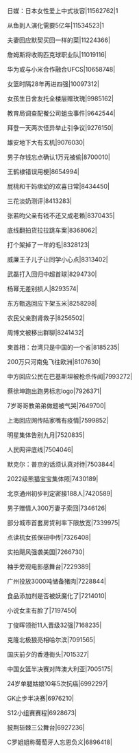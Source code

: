 日媒：日本女性爱上中式妆容|11562762|1

从鱼到人演化需要5亿年|11534523|1

夫妻回应默契买回一样的菜|11224366|

詹姆斯将收购匹克球职业队|11019116|

华为或与小米合作融合UFCS|10658748|

女篮时隔28年再进四强|10097312|

女孩生日舍友托全楼层赠玫瑰|9985162|

教育局调查配餐公司蛆虫事件|9642544|

拜登一天两次怪异举止引争议|9276150|

雄安地下大有玄机|9076030|

男子存钱忘点确认1万元被偷|8700010|

王鹤棣错误用梗|8654994|

屁桃和干妈痞幼的欢喜日常|8434450|

三花淡奶测评|8413283|

张若昀父亲有钱不还又成老赖|8370435|

底线翻拍货拉拉跳车案|8368062|

打个架掉了一年的毛|8328123|

威廉王子儿子让同学小心点|8313402|

武磊打入回归中超首球|8294730|

杨幂无差别损人|8293574|

东方甄选回应下架玉米|8258298|

农民父亲割肾救子|8256502|

周博文被移出群聊|8241432|

柬首相：台湾只是中国的一个省|8185235|

200万只河南兔飞往欧洲|8107630|

中方回应公民在巴基斯坦被枪杀传闻|7993272|

蔡徐坤跑出跑男标志logo|7926371|

7岁哥哥教弟弟做题被气哭|7649700|

上海回应网传陆家嘴有疫情|7599852|

明星集体告别九月|7520835|

人民网评底线|7504046|

默克尔：普京的话须认真对待|7503844|

2022级熊猫宝宝集体照|7430189|

北京通州初步判定密接188人|7420589|

男子赠情人300万妻子索回|7346126|

部分城市首套房贷利率下限放宽|7339975|

点读机女孩保研中传|7326408|

实拍飓风强袭美国|7266730|

袖手旁观电影感舞台|7229389|

广州投放3000吨储备猪肉|7228844|

食品添加剂是否被妖魔化了|7214010|

小说女主有脸了|7197450|

丁俊晖领衔11人晋级32强|7168235|

克隆北极狼亮相哈尔滨|7091565|

国庆前夕的香港街头|7015327|

中国女篮半决赛对阵澳大利亚|7005175|

24岁单腿姑娘10年5次抗癌|6992297|

GK止步半决赛|6976210|

S12小组赛赛程|6928673|

披荆斩棘三公舞台|6927236|

C罗姐姐称葡萄牙人忘恩负义|6896418|

